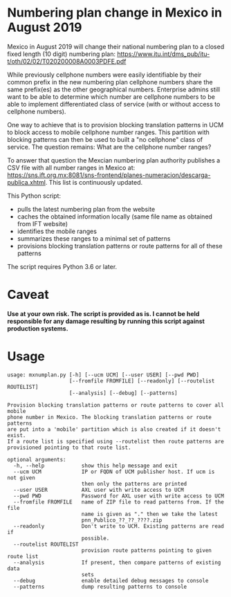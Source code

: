 # Numbering plan change in Mexico in August 2019

Mexico in August 2019 will change their national numbering plan to a closed fixed length (10 digit) numbering
plan:  https://www.itu.int/dms_pub/itu-t/oth/02/02/T020200008A0003PDFE.pdf

While previously cellphone numbers were easily identifiable by their common prefix in the new numbering plan
cellphone  numbers share the same prefix(es) as the other geographical numbers. Enterprise admins still want to be
able  to determine which number are cellphone numbers to be able to implement differentiated class of service (with
or without access to cellphone numbers).

One way to achieve that is to provision blocking translation patterns in UCM to block access to mobile cellphone
number ranges. This partition with blocking patterns can then be used to built a "no cellphone" class of service.
The question remains: What are the cellphone number ranges?

To answer that question the Mexcian numbering plan authority publishes a CSV file with all number ranges in Mexico
at:  https://sns.ift.org.mx:8081/sns-frontend/planes-numeracion/descarga-publica.xhtml. This list is continuously
updated.

This Python script:

* pulls the latest numbering plan from the website
* caches the obtained information locally (same file name as obtained from IFT website)
* identifies the mobile ranges
* summarizes these ranges to a minimal set of patterns
* provisions blocking translation patterns or route patterns for all of these patterns

The script requires Python 3.6 or later.

# Caveat
**Use at your own risk. The script is provided as is. I cannot be held responsible for any damage resulting by running this script against production systems.**

# Usage

```
usage: mxnumplan.py [-h] [--ucm UCM] [--user USER] [--pwd PWD]
                    [--fromfile FROMFILE] [--readonly] [--routelist ROUTELIST]
                    [--analysis] [--debug] [--patterns]

Provision blocking translation patterns or route patterns to cover all mobile
phone number in Mexico. The blocking translation patterns or route patterns
are put into a 'mobile' partition which is also created if it doesn't exist.
If a route list is specified using --routelist then route patterns are
provisioned pointing to that route list.

optional arguments:
  -h, --help            show this help message and exit
  --ucm UCM             IP or FQDN of UCM publisher host. If ucm is not given
                        then only the patterns are printed
  --user USER           AXL user with write access to UCM
  --pwd PWD             Password for AXL user with write access to UCM
  --fromfile FROMFILE   name of ZIP file to read patterns from. If the file
                        name is given as "." then we take the latest
                        pnn_Publico_??_??_????.zip
  --readonly            Don't write to UCM. Existing patterns are read if
                        possible.
  --routelist ROUTELIST
                        provision route patterns pointing to given route list
  --analysis            If present, then compare patterns of existing data
                        sets
  --debug               enable detailed debug messages to console
  --patterns            dump resulting patterns to console
```
